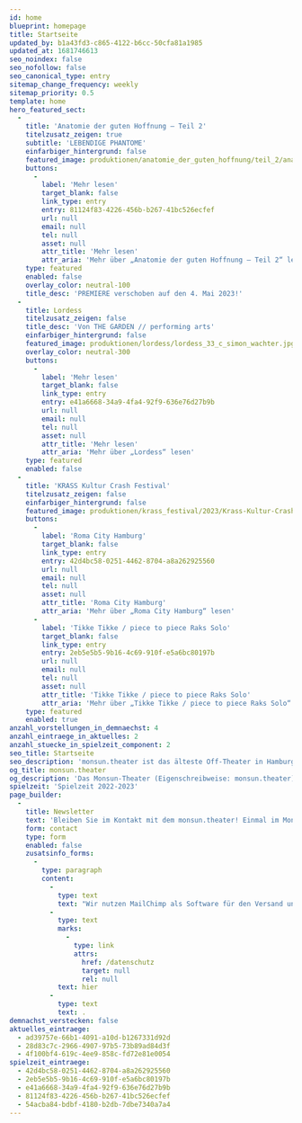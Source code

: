 ```yaml
---
id: home
blueprint: homepage
title: Startseite
updated_by: b1a43fd3-c865-4122-b6cc-50cfa81a1985
updated_at: 1681746613
seo_noindex: false
seo_nofollow: false
seo_canonical_type: entry
sitemap_change_frequency: weekly
sitemap_priority: 0.5
template: home
hero_featured_sect:
  -
    title: 'Anatomie der guten Hoffnung – Teil 2'
    titelzusatz_zeigen: true
    subtitle: 'LEBENDIGE PHANTOME'
    einfarbiger_hintergrund: false
    featured_image: produktionen/anatomie_der_guten_hoffnung/teil_2/anatomie_der_guten_hoffnung_teil2_23_c_g2_baraniak.jpg
    buttons:
      -
        label: 'Mehr lesen'
        target_blank: false
        link_type: entry
        entry: 81124f83-4226-456b-b267-41bc526ecfef
        url: null
        email: null
        tel: null
        asset: null
        attr_title: 'Mehr lesen'
        attr_aria: 'Mehr über „Anatomie der guten Hoffnung – Teil 2“ lesen'
    type: featured
    enabled: false
    overlay_color: neutral-100
    title_desc: 'PREMIERE verschoben auf den 4. Mai 2023!'
  -
    title: Lordess
    titelzusatz_zeigen: false
    title_desc: 'Von THE GARDEN // performing arts'
    einfarbiger_hintergrund: false
    featured_image: produktionen/lordess/lordess_33_c_simon_wachter.jpg
    overlay_color: neutral-300
    buttons:
      -
        label: 'Mehr lesen'
        target_blank: false
        link_type: entry
        entry: e41a6668-34a9-4fa4-92f9-636e76d27b9b
        url: null
        email: null
        tel: null
        asset: null
        attr_title: 'Mehr lesen'
        attr_aria: 'Mehr über „Lordess“ lesen'
    type: featured
    enabled: false
  -
    title: 'KRASS Kultur Crash Festival'
    titelzusatz_zeigen: false
    einfarbiger_hintergrund: false
    featured_image: produktionen/krass_festival/2023/Krass-Kultur-Crash-Festival-2023.jpg
    buttons:
      -
        label: 'Roma City Hamburg'
        target_blank: false
        link_type: entry
        entry: 42d4bc58-0251-4462-8704-a8a262925560
        url: null
        email: null
        tel: null
        asset: null
        attr_title: 'Roma City Hamburg'
        attr_aria: 'Mehr über „Roma City Hamburg“ lesen'
      -
        label: 'Tikke Tikke / piece to piece Raks Solo'
        target_blank: false
        link_type: entry
        entry: 2eb5e5b5-9b16-4c69-910f-e5a6bc80197b
        url: null
        email: null
        tel: null
        asset: null
        attr_title: 'Tikke Tikke / piece to piece Raks Solo'
        attr_aria: 'Mehr über „Tikke Tikke / piece to piece Raks Solo“ lesen'
    type: featured
    enabled: true
anzahl_vorstellungen_in_demnaechst: 4
anzahl_eintraege_in_aktuelles: 2
anzahl_stuecke_in_spielzeit_component: 2
seo_title: Startseite
seo_description: 'monsun.theater ist das älteste Off-Theater in Hamburg und besteht seit 1980. Es befindet sich im Stadtteil Ottensen.'
og_title: monsun.theater
og_description: 'Das Monsun-Theater (Eigenschreibweise: monsun.theater) ist das älteste Off-Theater in Hamburg und besteht seit 1980. Es befindet sich im Stadtteil Ottensen.'
spielzeit: 'Spielzeit 2022-2023'
page_builder:
  -
    title: Newsletter
    text: 'Bleiben Sie im Kontakt mit dem monsun.theater! Einmal im Monat aktuelle Informationen zu unseren Veranstaltungen: Premieren, Festivals, Extra-Events und ein Blick hinter die Kulissen.'
    form: contact
    type: form
    enabled: false
    zusatsinfo_forms:
      -
        type: paragraph
        content:
          -
            type: text
            text: "Wir nutzen MailChimp als Software für den Versand unseres Newsletter. Nach Bestätigen des Buttons \"SENDEN\" erhalten Sie innerhalb weniger Minuten eine E-Mail mit einem Bestätigungslink, um Ihre Anmeldung abzuschließen. Sie willigen hiermit in die Verarbeitung Ihrer Daten zu diesem Zweck ein. Ihre Daten werden nur zu diesem Zweck verwendet und nicht an Dritte weitergegeben. Sie können den Newsletter jederzeit wieder durch einen Klick auf das entsprechende Feld am Ende des Newsletters abbestellen. Ihre E-Maildaten werden dann automatisch aus dem Verteiler ausgetragen. Hinweise zum Datenschutz finden Sie\_"
          -
            type: text
            marks:
              -
                type: link
                attrs:
                  href: /datenschutz
                  target: null
                  rel: null
            text: hier
          -
            type: text
            text: .
demnachst_verstecken: false
aktuelles_eintraege:
  - ad39757e-66b1-4091-a10d-b1267331d92d
  - 28d83c7c-2966-4907-97b5-73b89ad84d3f
  - 4f100bf4-619c-4ee9-858c-fd72e81e0054
spielzeit_eintraege:
  - 42d4bc58-0251-4462-8704-a8a262925560
  - 2eb5e5b5-9b16-4c69-910f-e5a6bc80197b
  - e41a6668-34a9-4fa4-92f9-636e76d27b9b
  - 81124f83-4226-456b-b267-41bc526ecfef
  - 54acba84-bdbf-4180-b2db-7dbe7340a7a4
---
```

